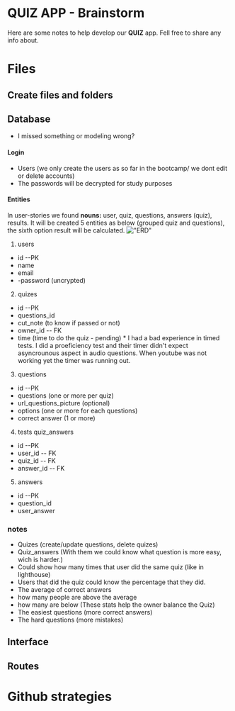 # QUIZ APP - Brainstorm

Here are some notes to help develop our **QUIZ** app. Fell free to share any info about. 


# Files



## Create files and folders



## Database
 - I missed something or modeling wrong?
#### Login
- Users (we only create the users as so far in the bootcamp/ we dont edit or delete accounts)
- The passwords will be decrypted for study purposes

#### Entities
In user-stories we found **nouns:**  user, quiz, questions, answers (quiz), results.
It will be created 5 entities as below (grouped quiz and questions), the sixth option result will be calculated.
!["ERD"](https://github.com/BlakeSartin/Mid-Term-Project/tree/master/planning/img)

1. users
- id	--PK
- name
- email
- -password (uncrypted)

2. quizes
- id --PK
- questions_id
- cut_note (to know if passed or not)
- owner_id -- FK
- time (time to do the quiz - pending) * I had a bad experience in timed tests. I did a proeficiency test and their timer didn't expect asyncrounous aspect in audio questions. When youtube was not working yet the timer was running out.

3. questions
- id --PK
- questions (one or more per quiz)
- url_questions_picture (optional)
- options (one or more for each questions)
- correct answer (1 or more)

4. tests quiz_answers
- id --PK
- user_id  -- FK
- quiz_id  -- FK
- answer_id -- FK

5. answers
- id --PK
- question_id
- user_answer

### notes
- Quizes (create/update questions, delete quizes)
- Quiz_answers (With them we could know what question is more easy, wich is harder.)
- Could show how many times that user did the same quiz (like in lighthouse)
- Users that did the quiz could know the percentage that they did.
- The average of correct answers 
- how many people are above the average
- how many are below (These stats help the owner balance the Quiz)
- The easiest questions (more correct answers)
- The hard questions (more mistakes)


## Interface



## Routes


# Github strategies

